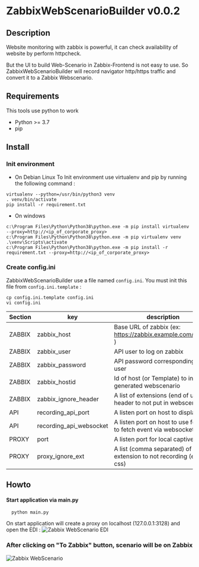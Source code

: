 # ZabbixWebScenarioBuilder v0.0.2

## Description

Website monitoring with zabbix is powerful, it can check availability of website by perform httpcheck.

But the UI to build Web-Scenario in Zabbix-Frontend is not easy to use. So ZabbixWebScenarioBuilder will record navigator http/https traffic and convert it to a Zabbix Webscenario.


## Requirements

This tools use python to work

* Python >= 3.7
* pip

## Install

### Init environment

* On Debian Linux
To Init environment use virtualenv and pip by running the following command :
```
virtualenv --python=/usr/bin/python3 venv
. venv/bin/activate
pip install -r requirement.txt
```

* On windows

```
c:\Program Files\Python\Python38\python.exe -m pip install virtualenv --proxy=http://<ip_of_corporate_proxy>
c:\Program Files\Python\Python38\python.exe -m pip virtualenv venv
.\venv\Scripts\activate
c:\Program Files\Python\Python38\python.exe -m pip install -r requirement.txt --proxy=http://<ip_of_corporate_proxy>
```

### Create config.ini

ZabbixWebScenarioBuilder use a file named `config.ini`. You must init this file from `config.ini.template` :
```
cp config.ini.template config.ini
vi config.ini
```
|Section|  key             | description                                                 |
|------|------------------|-------------------------------------------------------------|
|ZABBIX| zabbix_host      | Base URL of zabbix (ex: https://zabbix.example.com/zabbix ) |
|ZABBIX| zabbix_user      | API user to log on zabbix                                   |
|ZABBIX| zabbix_password  | API password corresponding to user                          |
|ZABBIX| zabbix_hostid    | Id of host (or Template) to inject generated webscenario    |
|ZABBIX| zabbix_ignore_header | A list of extensions (end of url) of header to not put in webscenario |
| API  | recording_api_port | A listen port on host to display UI                       |
| API  | recording_api_websocket | A listen port on host to use for UI to fetch event via websocket|
|PROXY | port             | A listen port for local captive proxy                       |
|PROXY | proxy_ignore_ext | A list (comma separated) of all extension to not recording (ex: css) |

## Howto

#### Start application via main.py

```
  python main.py
```

On start application will create a proxy on localhost (127.0.0.1:3128) and open the EDI :
![Zabbix WebScenario EDI](https://github.com/matgou/zabbix_webscenario_builder/raw/main/documentation/EDI1.png)


### After clicking on "To Zabbix" button, scenario will be on Zabbix

![Zabbix WebScenario](https://github.com/matgou/zabbix_webscenario_builder/raw/main/documentation/zabbix_webscenario.png)


